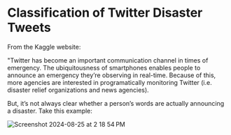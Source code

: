 # Classification of Twitter Disaster Tweets

From the Kaggle website:

"Twitter has become an important communication channel in times of emergency. The ubiquitousness of smartphones enables people to announce an emergency they’re observing in real-time. Because of this, more agencies are interested in programatically monitoring Twitter (i.e. disaster relief organizations and news agencies).  

But, it’s not always clear whether a person’s words are actually announcing a disaster. Take this example:  

![Screenshot 2024-08-25 at 2 18 54 PM](https://github.com/user-attachments/assets/07d50d8e-0043-4780-9412-7042139e797d)


